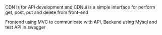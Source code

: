 CDN is for API development
and CDNui is a simple interface for perform get, post, put and delete from front-end

Frontend using MVC to communicate with API,
Backend using Mysql and test API in swagger
